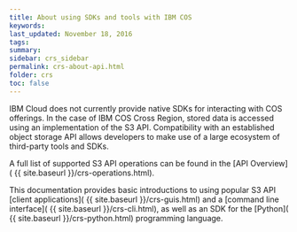 ```yaml
---
title: About using SDKs and tools with IBM COS
keywords: 
last_updated: November 18, 2016
tags:
summary: 
sidebar: crs_sidebar
permalink: crs-about-api.html
folder: crs
toc: false
---
```


 IBM Cloud does not currently provide native SDKs for interacting with COS offerings.  In the case of IBM COS Cross Region, stored data is accessed using an implementation of the S3 API. Compatibility with an established object storage API allows developers to make use of a large ecosystem of third-party tools and SDKs.  

 A full list of supported S3 API operations can be found in the [API Overview]( {{ site.baseurl }}/crs-operations.html).

 This documentation provides basic introductions to using popular S3 API [client applications]( {{ site.baseurl }}/crs-guis.html) and a [command line interface]( {{ site.baseurl }}/crs-cli.html), as well as an SDK for the [Python]( {{ site.baseurl }}/crs-python.html) programming language. 
 
